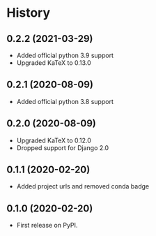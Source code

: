 # History

## 0.2.2 (2021-03-29)

- Added official python 3.9 support
- Upgraded KaTeX to 0.13.0

## 0.2.1 (2020-08-09)

- Added official python 3.8 support

## 0.2.0 (2020-08-09)

- Upgraded KaTeX to 0.12.0
- Dropped support for Django 2.0

## 0.1.1 (2020-02-20)

- Added project urls and removed conda badge

## 0.1.0 (2020-02-20)

- First release on PyPI.
